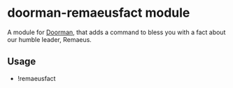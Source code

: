 # doorman-remaeusfact module
A module for [Doorman](https://github.com/FabricLabs/doorman), that adds a command to bless you with a fact about our humble leader, Remaeus.

## Usage

- !remaeusfact
